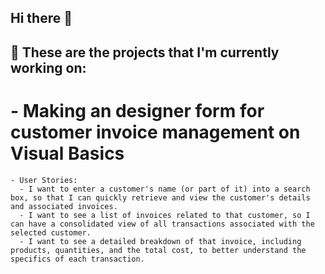 ## Hi there 👋

## 🔭 These are the projects that I'm currently working on:
#  - Making an designer form for customer invoice management on Visual Basics
    - User Stories:
      - I want to enter a customer's name (or part of it) into a search box, so that I can quickly retrieve and view the customer's details and associated invoices.
      - I want to see a list of invoices related to that customer, so I can have a consolidated view of all transactions associated with the selected customer.
      - I want to see a detailed breakdown of that invoice, including products, quantities, and the total cost, to better understand the specifics of each transaction.


<!--
**gabriel13396/gabriel13396** is a ✨ _special_ ✨ repository because its `README.md` (this file) appears on your GitHub profile.

Here are some ideas to get you started:

- 🔭 I’m currently working on ...
- 🌱 I’m currently learning ...
- 👯 I’m looking to collaborate on ...
- 🤔 I’m looking for help with ...
- 💬 Ask me about ...
- 📫 How to reach me: ...
- 😄 Pronouns: ...
- ⚡ Fun fact: ...
-->
